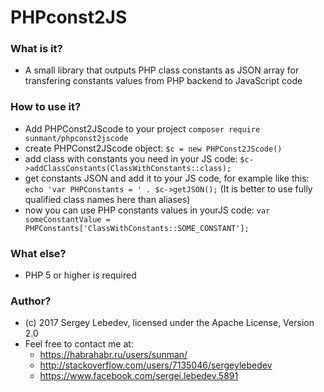 # PHPconst2JS #

### What is it? ###
* A small library that outputs PHP class constants as JSON array for transfering constants values from PHP backend to JavaScript code

### How to use it? ###
* Add PHPConst2JScode to your project `composer require sunmant/phpconst2jscode`
* create PHPConst2JScode object: `$c = new PHPConst2JScode()`
* add class with constants you need in your JS code: `$c->addClassConstants(ClassWithConstants::class);`
* get constants JSON and add it to your JS code, for example like this: `echo 'var PHPConstants = ' . $c->getJSON();` (It is better to use fully qualified class names here than aliases)
* now you can use PHP constants values in yourJS code: `var someConstantValue = PHPConstants['ClassWithConstants::SOME_CONSTANT'];`


### What else? ###
* PHP 5 or higher is required


### Author? ###
* (c) 2017 Sergey Lebedev, licensed under the Apache License, Version 2.0
* Feel free to contact me at:
    * https://habrahabr.ru/users/sunman/
    * http://stackoverflow.com/users/7135046/sergeylebedev
    * https://www.facebook.com/sergei.lebedev.5891
